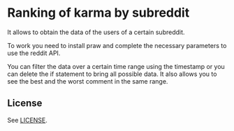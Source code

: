 # Ranking of karma by subreddit

It allows to obtain the data of the users of a certain subreddit.

To work you need to install praw and complete the necessary parameters to use the reddit API.

You can filter the data over a certain time range using the timestamp or you can delete the if statement to bring all possible data. It also allows you to see the best and the worst comment in the same range.

## License
See [LICENSE](/LICENSE).

